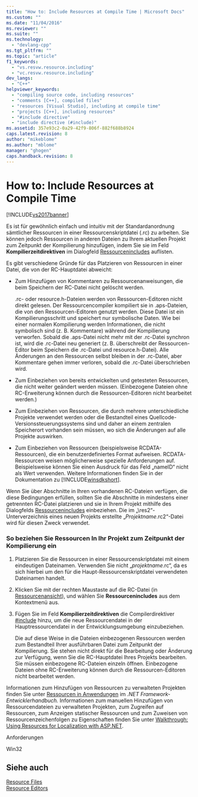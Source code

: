 ```yaml
---
title: "How to: Include Resources at Compile Time | Microsoft Docs"
ms.custom: ""
ms.date: "11/04/2016"
ms.reviewer: ""
ms.suite: ""
ms.technology: 
  - "devlang-cpp"
ms.tgt_pltfrm: ""
ms.topic: "article"
f1_keywords: 
  - "vs.resvw.resource.including"
  - "vc.resvw.resource.including"
dev_langs: 
  - "C++"
helpviewer_keywords: 
  - "compiling source code, including resources"
  - "comments [C++], compiled files"
  - "resources [Visual Studio], including at compile time"
  - "projects [C++], including resources"
  - "#include directive"
  - "include directive (#include)"
ms.assetid: 357e93c2-0a29-42f9-806f-882f688b8924
caps.latest.revision: 8
author: "mikeblome"
ms.author: "mblome"
manager: "ghogen"
caps.handback.revision: 8
---
```

# How to: Include Resources at Compile Time
[!INCLUDE[vs2017banner](../assembler/inline/includes/vs2017banner.md)]

Es ist für gewöhnlich einfach und intuitiv mit der Standardanordnung sämtlicher Ressourcen in einer Ressourcenskriptdatei \(.rc\) zu arbeiten.  Sie können jedoch Ressourcen in anderen Dateien zu Ihrem aktuellen Projekt zum Zeitpunkt der Kompilierung hinzufügen, indem Sie sie im Feld **Kompilierzeitdirektiven** im Dialogfeld [Ressourcenincludes](../windows/resource-includes-dialog-box.md) auflisten.  
  
 Es gibt verschiedene Gründe für das Platzieren von Ressourcen in einer Datei, die von der RC\-Hauptdatei abweicht:  
  
-   Zum Hinzufügen von Kommentaren zu Ressourcenanweisungen, die beim Speichern der RC\-Datei nicht gelöscht werden.  
  
     .rc\- oder resource.h\-Dateien werden von Ressourcen\-Editoren nicht direkt gelesen.  Der Ressourcencompiler kompiliert sie in .aps\-Dateien, die von den Ressourcen\-Editoren genutzt werden.  Diese Datei ist ein Kompilierungsschritt und speichert nur symbolische Daten.  Wie bei einer normalen Kompilierung werden Informationen, die nicht symbolisch sind \(z. B. Kommentare\) während der Kompilierung verworfen.  Sobald die .aps\-Datei nicht mehr mit der .rc\-Datei synchron ist, wird die .rc\-Datei neu generiert \(z. B. überschreibt der Ressourcen\-Editor beim Speichern die .rc\-Datei und resource.h\-Datei\).  Alle Änderungen an den Ressourcen selbst bleiben in der .rc\-Datei, aber Kommentare gehen immer verloren, sobald die .rc\-Datei überschrieben wird.  
  
-   Zum Einbeziehen von bereits entwickelten und getesteten Ressourcen, die nicht weiter geändert werden müssen.  \(Einbezogene Dateien ohne RC\-Erweiterung können durch die Ressourcen\-Editoren nicht bearbeitet werden.\)  
  
-   Zum Einbeziehen von Ressourcen, die durch mehrere unterschiedliche Projekte verwendet werden oder die Bestandteil eines Quellcode\-Versionssteuerungssystems sind und daher an einem zentralen Speicherort vorhanden sein müssen, wo sich die Änderungen auf alle Projekte auswirken.  
  
-   Zum Einbeziehen von Ressourcen \(beispielsweise RCDATA\-Ressourcen\), die ein benutzerdefiniertes Format aufweisen.  RCDATA\-Ressourcen weisen möglicherweise spezielle Anforderungen auf.  Beispielsweise können Sie einen Ausdruck für das Feld „nameID“ nicht als Wert verwenden.  Weitere Informationen finden Sie in der Dokumentation zu [!INCLUDE[winsdkshort](../atl/reference/includes/winsdkshort_md.md)].  
  
 Wenn Sie über Abschnitte in Ihren vorhandenen RC\-Dateien verfügen, die diese Bedingungen erfüllen, sollten Sie die Abschnitte in mindestens einer getrennten RC\-Datei platzieren und sie in Ihrem Projekt mithilfe des Dialogfelds [Ressourcenincludes](../windows/resource-includes-dialog-box.md) einbeziehen.  Die im „\\res2“\-Unterverzeichnis eines neuen Projekts erstellte „*Projektname*.rc2“\-Datei wird für diesen Zweck verwendet.  
  
### So beziehen Sie Ressourcen In Ihr Projekt zum Zeitpunkt der Kompilierung ein  
  
1.  Platzieren Sie die Ressourcen in einer Ressourcenskriptdatei mit einem eindeutigen Dateinamen.  Verwenden Sie nicht „*projektname*.rc“, da es sich hierbei um den für die Haupt\-Ressourcenskriptdatei verwendeten Dateinamen handelt.  
  
2.  Klicken Sie mit der rechten Maustaste auf die RC\-Datei \(in [Ressourcenansicht](../windows/resource-view-window.md)\), und wählen Sie **Ressourcenincludes** aus dem Kontextmenü aus.  
  
3.  Fügen Sie im Feld **Kompilierzeitdirektiven** die Compilerdirektiver [\#include](../preprocessor/hash-include-directive-c-cpp.md) hinzu, um die neue Ressourcendatei in der Hauptressourcendatei in der Entwicklungsumgebung einzubeziehen.  
  
     Die auf diese Weise in die Dateien einbezogenen Ressourcen werden zum Bestandteil Ihrer ausführbaren Datei zum Zeitpunkt der Kompilierung.  Sie stehen nicht direkt für die Bearbeitung oder Änderung zur Verfügung, wenn Sie die RC\-Hauptdatei Ihres Projekts bearbeiten.  Sie müssen einbezogene RC\-Dateien einzeln öffnen.  Einbezogene Dateien ohne RC\-Erweiterung können durch die Ressourcen\-Editoren nicht bearbeitet werden.  
  
 Informationen zum Hinzufügen von Ressourcen zu verwalteten Projekten finden Sie unter [Ressourcen in Anwendungen](../Topic/Resources%20in%20Desktop%20Apps.md) im *.NET Framework\-Entwicklerhandbuch.* Informationen zum manuellen Hinzufügen von Ressourcendateien zu verwalteten Projekten, zum Zugreifen auf Ressourcen, zum Anzeigen statischer Ressourcen und zum Zuweisen von Ressourcenzeichenfolgen zu Eigenschaften finden Sie unter [Walkthrough: Using Resources for Localization with ASP.NET](../Topic/Walkthrough:%20Using%20Resources%20for%20Localization%20with%20ASP.NET.md).  
  
 Anforderungen  
  
 Win32  
  
## Siehe auch  
 [Resource Files](../mfc/resource-files-visual-studio.md)   
 [Resource Editors](../mfc/resource-editors.md)